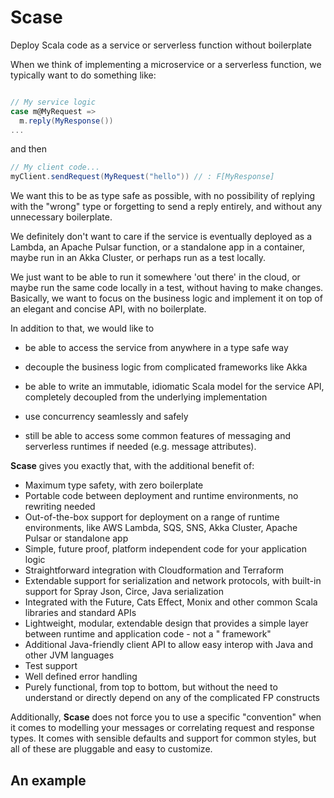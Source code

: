 # Scase

Deploy Scala code as a service or serverless function without boilerplate

When we think of implementing a microservice or a serverless function, we typically want to do something like:

```scala

// My service logic
case m@MyRequest =>
  m.reply(MyResponse())
...
```

and then

```scala
// My client code...
myClient.sendRequest(MyRequest("hello")) // : F[MyResponse]
```

We want this to be as type safe as possible, with no possibility of replying with the "wrong"
type or forgetting to send a reply entirely, and without any unnecessary boilerplate.

We definitely don't want to care if the service is eventually deployed as a Lambda, an Apache Pulsar function, or a
standalone app in a container, maybe run in an Akka Cluster, or perhaps run as a test locally.

We just want to be able to run it somewhere 'out there' in the cloud, or maybe run the same code locally in a test,
without having to make changes. Basically, we want to focus on the business logic and implement it on top of an elegant
and concise API, with no boilerplate.

In addition to that, we would like to

* be able to access the service from anywhere in a type safe way

* decouple the business logic from complicated frameworks like Akka

* be able to write an immutable, idiomatic Scala model for the service API, completely decoupled from the underlying
  implementation

* use concurrency seamlessly and safely

* still be able to access some common features of messaging and serverless runtimes if needed (e.g. message attributes).

**Scase** gives you exactly that, with the additional benefit of:

* Maximum type safety, with zero boilerplate
* Portable code between deployment and runtime environments, no rewriting needed
* Out-of-the-box support for deployment on a range of runtime environments, like AWS Lambda, SQS, SNS, Akka Cluster,
  Apache Pulsar or standalone app
* Simple, future proof, platform independent code for your application logic
* Straightforward integration with Cloudformation and Terraform
* Extendable support for serialization and network protocols, with built-in support for Spray Json, Circe, Java
  serialization
* Integrated with the Future, Cats Effect, Monix and other common Scala libraries and standard APIs
* Lightweight, modular, extendable design that provides a simple layer between runtime and application code - not a "
  framework"
* Additional Java-friendly client API to allow easy interop with Java and other JVM languages
* Test support
* Well defined error handling
* Purely functional, from top to bottom, but without the need to understand or directly depend on any of the complicated
  FP constructs

Additionally, **Scase** does not force you to use a specific "convention" when it comes to modelling your messages or
correlating request and response types. It comes with sensible defaults and support for common styles, but all of these
are pluggable and easy to customize.

## An example


